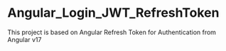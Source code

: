 # Angular_Login_JWT_RefreshToken
This project is based on Angular Refresh Token for Authentication from Angular v17
